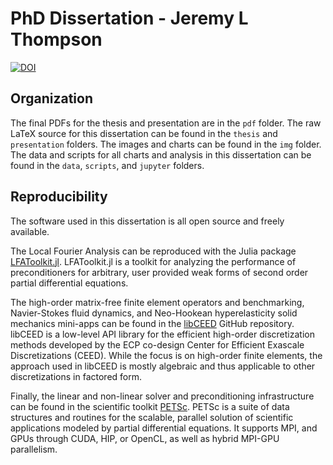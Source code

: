 # PhD Dissertation - Jeremy L Thompson

[![DOI](https://zenodo.org/badge/344299179.svg)](https://zenodo.org/badge/latestdoi/344299179)

## Organization

The final PDFs for the thesis and presentation are in the `pdf` folder.
The raw LaTeX source for this dissertation can be found in the `thesis` and `presentation` folders.
The images and charts can be found in the `img` folder.
The data and scripts for all charts and analysis in this dissertation can be found in the `data`, `scripts`, and `jupyter` folders.

## Reproducibility

The software used in this dissertation is all open source and freely available.

The Local Fourier Analysis can be reproduced with the Julia package [LFAToolkit.jl](https://www.github.com/jeremylt/LFAToolkit.jl).
LFAToolkit.jl is a toolkit for analyzing the performance of preconditioners for arbitrary, user provided weak forms of second order partial differential equations.

The high-order matrix-free finite element operators and benchmarking, Navier-Stokes fluid dynamics, and Neo-Hookean hyperelasticity solid mechanics mini-apps can be found in the [libCEED](https://www.github.com/CEED/libCEED) GitHub repository.
libCEED is a low-level API library for the efficient high-order discretization methods developed by the ECP co-design Center for Efficient Exascale Discretizations (CEED).
While the focus is on high-order finite elements, the approach used in libCEED is mostly algebraic and thus applicable to other discretizations in factored form.

Finally, the linear and non-linear solver and preconditioning infrastructure can be found in the scientific toolkit [PETSc](https://www.mcs.anl.gov/petsc/).
PETSc is a suite of data structures and routines for the scalable, parallel solution of scientific applications modeled by partial differential equations.
It supports MPI, and GPUs through CUDA, HIP, or OpenCL, as well as hybrid MPI-GPU parallelism.
